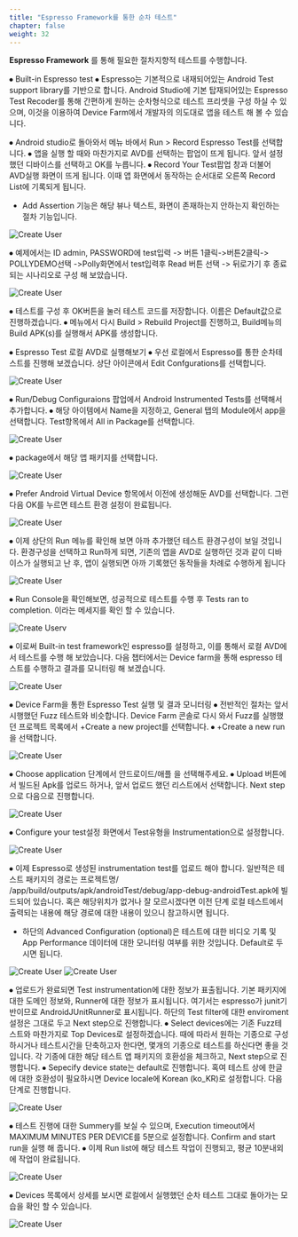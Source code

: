 ```yaml
---
title: "Espresso Framework를 통한 순차 테스트"
chapter: false
weight: 32
---
```


**Espresso Framework** 를 통해 필요한 절차지향적 테스트를 수행합니다.

⦁	Built-in Espresso test
⦁	Espresso는 기본적으로 내재되어있는 Android Test support library를 기반으로 합니다. Android Studio에 기본 탑재되어있는 Espresso Test Recoder를 통해 간편하게 원하는 순차형식으로 테스트 프리셋을 구성 하실 수 있으며, 이것을 이용하여 Device Farm에서 개발자의 의도대로 앱을 테스트 해 볼 수 있습니다.

⦁	Android studio로 돌아와서 메뉴 바에서 Run > Record Espresso Test를 선택합니다.
⦁	앱을 실행 할 때와 마찬가지로 AVD를 선택하는 팝업이 뜨게 됩니다. 앞서 설정했던 디바이스를 선택하고 OK를 누릅니다.
⦁	Record Your Test팝업 창과 더불어 AVD실행 화면이 뜨게 됩니다. 이때 앱 화면에서 동작하는 순서대로 오른쪽 Record List에 기록되게 됩니다.
* Add Assertion 기능은 해당 뷰나 텍스트, 화면이 존재하는지 안하는지 확인하는 절차 기능입니다.

![Create User](/images/ins1.png)


⦁	예제에서는 ID admin, PASSWORD에 test입력 -> 버튼 1클릭->버튼2클릭-> POLLYDEMO선택 ->Polly화면에서 test입력후 Read 버튼 선택 -> 뒤로가기 후 종료되는 시나리오로 구성 해 보았습니다.

![Create User](/images/ins2.png)

⦁	테스트를 구성 후 OK버튼을 눌러 테스트 코드를 저장합니다. 이름은 Default값으로 진행하겠습니다.
⦁	메뉴에서 다시 Build > Rebuild Project를 진행하고, Build메뉴의 Build APK(s)를 실행해서 APK를 생성합니다.

⦁	Espresso Test 로컬 AVD로 실행해보기
⦁	우선 로컬에서 Espresso를 통한 순차테스트를 진행해 보겠습니다. 상단 아이콘에서 Edit Confgurations를 선택합니다.

![Create User](/images/ins3.png)

⦁	Run/Debug Configuraions 팝업에서 Android Instrumented Tests를 선택해서 추가합니다.
⦁	해당 아이템에서 Name을 지정하고, General 탭의 Module에서 app을 선택합니다. Test항목에서 All in Package를 선택합니다.

![Create User](/images/ins4.png)

⦁	package에서 해당 앱 패키지를 선택합니다.

![Create User](/images/ins5.png)

⦁	Prefer Android Virtual Device 항목에서 이전에 생성해둔 AVD를 선택합니다. 그런다음 OK를 누르면 테스트 환경 설정이 완료됩니다.


![Create User](/images/ins6.png)

 ⦁	이제 상단의 Run 메뉴를 확인해 보면 아까 추가했던 테스트 환경구성이 보일 것입니다. 환경구성을 선택하고 Run하게 되면, 기존의 앱을 AVD로 실행하던 것과 같이 디바이스가 실행되고 난 후, 앱이 실행되면 아까 기록했던 동작들을 차례로 수행하게 됩니다

![Create User](/images/ins7.png)

 ⦁	Run Console을 확인해보면, 성공적으로 테스트를 수행 후 Tests ran to completion. 이라는 메세지를 확인 할 수 있습니다.

![Create User](/images/ins8.png)v

 ⦁	이로써 Built-in test framework인 espresso를 설정하고, 이를 통해서 로컬 AVD에서 테스트를 수행 해 보았습니다. 다음 챕터에서는 Device farm을 통해 espresso 테스트를 수행하고 결과를 모니터링 해 보겠습니다.


![Create User](/images/ins9.png)

⦁	Device Farm을 통한 Espresso Test 실행 및 결과 모니터링
⦁	전반적인 절차는 앞서 시행했던 Fuzz 테스트와 비슷합니다. Device Farm 콘솔로 다시 와서 Fuzz를 실행했던 프로젝트 목록에서 +Create a new project를 선택합니다.
⦁	+Create a new run을 선택합니다.


![Create User](/images/ins10.png)

⦁	Choose application 단계에서 안드로이드/애플 을 선택해주세요.
⦁	Upload 버튼에서 빌드된 Apk를 업로드 하거나, 앞서 업로드 했던 리스트에서 선택합니다. Next step으로 다음으로 진행합니다.

![Create User](/images/ins11.png)

⦁	Configure your test설정 화면에서 Test유형을 Instrumentation으로 설정합니다.

![Create User](/images/ins12.png)

⦁	이제 Espresso로 생성된 instrumentation test를 업로드 해야 합니다. 일반적은 테스트 패키지의 경로는 프로젝트명/ /app/build/outputs/apk/androidTest/debug/app-debug-androidTest.apk에 빌드되어 있습니다. 혹은 해당위치가 없거나 잘 모르시겠다면 이전 단계 로컬 테스트에서 출력되는 내용에 해당 경로에 대한 내용이 있으니 참고하시면 됩니다.
* 하단의 Advanced Configuration (optional)은 테스트에 대한 비디오 기록 및 App Performance 데이터에 대한 모니터링 여부를 위한 것입니다. Default로 두시면 됩니다.

![Create User](/images/ins13.png)
![Create User](/images/ins14.png)

⦁	업로드가 완료되면 Test instrumentation에 대한 정보가 표출됩니다. 기본 패키지에 대한 도메인 정보와, Runner에 대한 정보가 표시됩니다. 여기서는 espresso가 junit기반이므로 AndroidJUnitRunner로 표시됩니다. 하단의 Test filter에 대한 enviroment설정은 그대로 두고 Next step으로 진행합니다.
⦁	Select devices에는 기존 Fuzz테스트와 마찬가지로 Top Devices로 설정하겠습니다. 때에 따라서 원하는 기종으로 구성하시거나 테스트시간을 단축하고자 한다면, 몇개의 기종으로 테스트를 하신다면 좋을 것입니다. 각 기종에 대한 해당 테스트 앱 패키지의 호환성을 체크하고, Next step으로 진행합니다.
⦁	Sepecify device state는 default로 진행합니다. 혹여 테스트 상에 한글에 대한 호환성이 필요하시면 Device locale에 Korean (ko_KR)로 설정합니다. 다음 단계로 진행합니다.

![Create User](/images/ins15.png)

⦁	테스트 진행에 대한 Summery를 보실 수 있으며, Execution timeout에서 MAXIMUM MINUTES PER DEVICE를 5분으로 설정합니다. Confirm and start run을 실행 해 줍니다.
⦁	이제 Run list에 해당 테스트 작업이 진행되고, 평균 10분내외에 작업이 완료됩니다.

![Create User](/images/ins16.png)

⦁	Devices 목록에서 상세를 보시면 로컬에서 실행했던 순차 테스트 그대로 돌아가는 모습을 확인 할 수 있습니다.

![Create User](/images/ins17.png)
